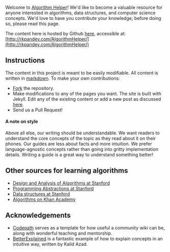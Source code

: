 Welcome to [Algorithm Helper](https://play.google.com/store/apps/details?id=edu.stanford.algorithms)! We'd like to become a valuable resource for anyone interested in algorithms, data structures, and computer science concepts. We'd love to have you contribute your knowledge; before doing so, please read this page.

The content here is hosted by Github [here](https://github.com/rpandey1234/AlgorithmHelper), accessible at: [http://rkpandey.com/AlgorithmHelper/](http://rkpandey.com/AlgorithmHelper/)

## Instructions

The content in this project is meant to be easily modifiable. All content is written in [markdown](https://guides.github.com/features/mastering-markdown/). To make your own contributions: 

- [Fork](https://github.com/rpandey1234/AlgorithmHelper/fork) the repository. 
- Make modifications to any of the pages you want. The site is built with Jekyll. Edit any of the existing content or add a new post as discussed [here](https://jekyllrb.com/docs/posts/).
- Send us a Pull Request!

#### A note on style

Above all else, our writing should be understandable. We want readers to understand the core concepts of the topic as they read about it on their phones. Our guides are less about facts and more intuition. We prefer language-agnostic concepts rather than going into gritty implementation details. Writing a guide is a great way to understand something better!

## Other sources for learning algorithms

- [Design and Analysis of Algorithms at Stanford](https://web.stanford.edu/class/archive/cs/cs161/cs161.1138/)
- [Programming Abstractions at Stanford](http://www.stanford.edu/class/archive/cs/cs106b/cs106b.1136/)
- [Data structures at Stanford](http://web.stanford.edu/class/archive/cs/cs166/cs166.1166/)
- [Algorithms on Khan Academy](https://www.khanacademy.org/computing/computer-science/algorithms)

## Acknowledgements

- [Codepath](http://codepath.com/) serves as a template for how useful a community wiki can be, along with wonderful teaching and mentorship. 
- [BetterExplained](https://betterexplained.com/) is a fantastic example of how to explain concepts in an intuitive way, written by Kalid Azad. 
